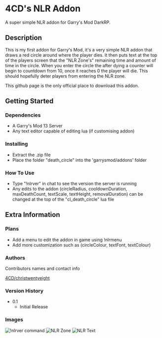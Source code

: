 # 4CD's NLR Addon

A super simple NLR addon for Garry's Mod DarkRP.

## Description

This is my first addon for Garry's Mod, it's a very simple NLR addon that draws a red circle around where the player dies.
It then puts text at the top of the players screen that the "NLR Zone's" remaining time and amount of time in the circle.
When you enter the circle the after dying a counter will begin to countdown from 10, once it reaches 0 the player will die.
This should hopefully deter players from entering the NLR zone.

This github page is the only official place to download this addon.

## Getting Started

### Dependencies

* A Garry's Mod 13 Server
* Any text editor capable of editing lua (if customising addon)

### Installing

* Extract the .zip file
* Place the folder "death_circle" into the 'garrysmod/addons' folder

### How To Use

* Type "!nlrver" in chat to see the version the server is running
* Any edits to the addon (circleRadius, cooldownDuration, maxDeathCount, textScale, textHeight, removalDuration) can be changed at the top of the "cl_death_circle" lua file

## Extra Information

### Plans

* Add a menu to edit the addon in game using !nlrmenu
* Add more customization such as (circleColour, textFont, textColour)

### Authors

Contributors names and contact info

[4CD/christwentyeight](https://steamcommunity.com/id/christwentyeight/)

### Version History

* 0.1
    * Initial Release

### Images

![!nlrver command](https://i.imgur.com/jFXYzih.png)
![NLR Zone](https://i.imgur.com/XrwXd1p.jpg)
![NLR Text](https://i.imgur.com/SkEljaW.png)
